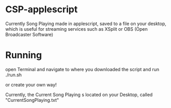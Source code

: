 # CSP-applescript
Currently Song Playing made in applescript, saved to a file on your desktop, which is useful for streaming services such as XSplit or OBS (Open Broadcaster Software)


# Running
open Terminal and navigate to where you downloaded the script and run
./run.sh

or create your own way!

Currently, the Current Song Playing s located on your Desktop, called "CurrentSongPlaying.txt"
